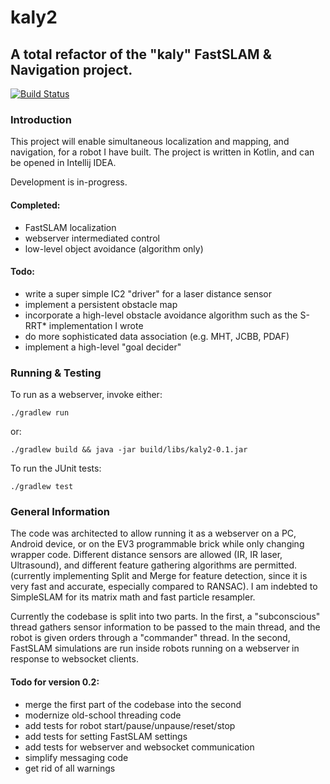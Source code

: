 # kaly2
## A total refactor of the "kaly" FastSLAM &amp; Navigation project.
[![Build Status](https://travis-ci.org/jatjat/kaly2.svg?branch=master)](https://travis-ci.org/jatjat/kaly2)

### Introduction
This project will enable simultaneous localization and mapping, and navigation, for a robot I have built.
The project is written in Kotlin, and can be opened in Intellij IDEA.

Development is in-progress.

#### Completed:
- FastSLAM localization
- webserver intermediated control
- low-level object avoidance (algorithm only)

#### Todo:
  - write a super simple IC2 "driver" for a laser distance sensor
  - implement a persistent obstacle map
  - incorporate a high-level obstacle avoidance algorithm such as the S-RRT\* implementation I wrote
  - do more sophisticated data association (e.g. MHT, JCBB, PDAF)
  - implement a high-level "goal decider"

### Running & Testing
To run as a webserver, invoke either:
```
./gradlew run
```
or:
```
./gradlew build && java -jar build/libs/kaly2-0.1.jar
```

To run the JUnit tests:
```
./gradlew test
```

### General Information
The code was architected to allow running it as a webserver on a PC, Android device, or on the EV3 programmable brick while only changing wrapper code.
Different distance sensors are allowed (IR, IR laser, Ultrasound), and different feature gathering algorithms are permitted.
(currently implementing Split and Merge for feature detection, since it is very fast and accurate, especially compared to RANSAC). I am indebted to SimpleSLAM for its matrix math and fast particle resampler.

Currently the codebase is split into two parts. In the first, a "subconscious" thread gathers sensor information to be passed to the main thread, and the robot is given orders through a "commander" thread. In the second, FastSLAM simulations are run inside robots running on a webserver in response to websocket clients.

#### Todo for version 0.2:
  - merge the first part of the codebase into the second
  - modernize old-school threading code
  - add tests for robot start/pause/unpause/reset/stop
  - add tests for setting FastSLAM settings
  - add tests for webserver and websocket communication
  - simplify messaging code
  - get rid of all warnings

